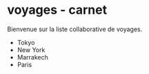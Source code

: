 
# voyages - carnet

Bienvenue sur la liste collaborative de voyages.

- Tokyo
- New York
- Marrakech
- Paris
